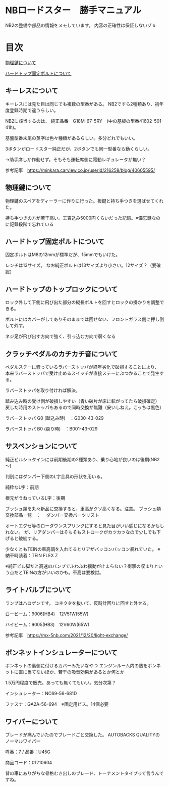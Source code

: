 # NBロードスター　勝手マニュアル

NB2の整備や部品の情報をメモしています。
内容の正確性は保証しないゾ☆

# 目次

[物理鍵について](#1)

[ハードトップ固定ボルトについて](#ハードトップ固定ボルトについて)





<a id="1"></a>
## キーレスについて

キーレスには見た目は同じでも複数の型番がある。
NB2ですら2種類あり、初年度登録時期で違うらしい。

NB2に該当するのは、
純正品番　G18M-67-5RY　(中の基板の型番41602-501-41h)。

基盤型番末尾の英字は色々種類があるらしい。多分どれでもいい。

3ボタンがロードスター純正だが、2ボタンでも同一型番なら動くらしい。

→助手席しか作動せず。そもそも運転席側に電動レギュレータが無い？

参考記事　https://minkara.carview.co.jp/userid/216258/blog/40605595/

## 物理鍵について

物理鍵のスペアをディーラーに作りに行った。板鍵と持ち手つきを選ばせてくれた。

持ち手つきの方が若干高い。工賃込み5000円くらいだった記憶。※備忘録なのに記録段階で忘れている



## ハードトップ固定ボルトについて

固定ボルトはM8の12mmが標準だが、15mmでもいけた。

レンチは13サイズ。
なお純正ボルトは13サイズより小さい。12サイズ？（要確認）



## ハードトップのトップロックについて

ロック外して下側に飛び出た部分の縦長ボルトを回すとロックの掛かりを調整できる。

ボルトにはカバーがしてありそのままでは回せない、フロントガラス側に押し倒して外す。

ネジ足が飛び出す方向で強く、引っ込む方向で弱くなる



## クラッチペダルのカチカチ音について

ペダルステーに嵌っているラバーストッパが経年劣化で破損することにより、
本来ラバーストッパで受け止めるスイッチが直接ステーにぶつかることで発生する。

ラバーストッパを取り付ければ解決。

踏み込み時の受け側が破損しやすい（青い破片が床に転がってたら破損確定）
戻した時用のストッパもあるので同時交換が無難（安いしねえ。こっちは黒色）

ラバーストッパ G0 (踏込み時)　：G030-43-029

ラバーストッパ B0 (戻り時)　：B001-43-029 




## サスペンションについて

純正ビルシュタインには前期後期の2種類あり、乗り心地が良いのは後期(NB2～)

判別にはダンパー下側のL字金具の形状を用いる。

純粋なL字：前期

根元がうねっているL字：後期

ブッシュ類を丸々新品に交換すると、車高がクソ高くなる。注意。
ブッシュ類交換部品一覧　：　 ダンパー交換パーツリスト

オートエグゼ等のローダウンスプリングにすると見た目がいい感じになるかもしれない。
が、リアダンパーはそもそもストロークがカツカツなので少しでも下げると破綻する。

少なくともTEINの車高調を入れてるとリアがバッコンバッコン暴れていた。
※納車時装着：TEIN FLEX Z

※純正ビル脚だと高速のバンプでふわふわ揺動が止まらない？衝撃の収まりという点だとTEINの方がいいのかも。車高は要検討。




## ライトバルブについて

ランプはハロゲンです。
コネクタを抜いて、反時計回りに回すと外せる。

ロービーム：9006(HB4)　12V51W(55W) 

ハイビーム：9005(HB3)　12V60W(65W)

参考記事　https://mx-5nb.com/2021/12/20/light-exchange/



## ボンネットインシュレーターについて

ボンネットの裏側に付けるカバーみたいなやつ
エンジンルーム内の熱をボンネットに直に当てないほか、若干の吸音効果があるとか何とか

1.5万円程度で販売。あっても無くてもいい。気分次第？

インシュレーター：NC69-56-681D

ファスナ：GA2A-56-694　※固定用ビス。14個必要

## ワイパーについて

ブレードが痛んでいたのでブレードごと交換した。
AUTOBACKS QUALITYのノーマルワイパー

呼番：7 / 品番：U45G

商品コード：01210604

昔の車にありがちな骨格むき出しのブレード、トーナメントタイプって言うんですね。




